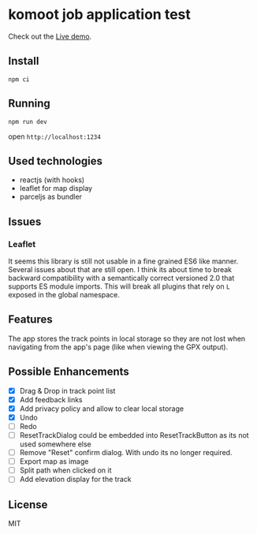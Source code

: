 # komoot job application test

Check out the [Live demo](https://komoot-test.now.sh/).

## Install

`npm ci`

## Running

`npm run dev`

open `http://localhost:1234`

## Used technologies

* reactjs (with hooks)
* leaflet for map display
* parceljs as bundler

## Issues

### Leaflet

It seems this library is still not usable in a fine grained ES6 like manner.
Several issues about that are still open. I think its about time to break
backward compatibility with a semantically correct versioned 2.0 that supports
ES module imports. This will break all plugins that rely on `L` exposed in the
global namespace.

## Features

The app stores the track points in local storage so they are not lost when
navigating from the app's page (like when viewing the GPX output).

## Possible Enhancements

* [x] Drag & Drop in track point list
* [x] Add feedback links
* [x] Add privacy policy and allow to clear local storage
* [x] Undo
* [ ] Redo
* [ ] ResetTrackDialog could be embedded into ResetTrackButton as its not used somewhere else
* [ ] Remove "Reset" confirm dialog. With undo its no longer required.
* [ ] Export map as image
* [ ] Split path when clicked on it
* [ ] Add elevation display for the track

## License

MIT

